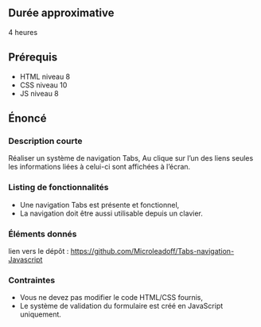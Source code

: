 ## Durée approximative

4 heures

## Prérequis

- HTML niveau 8
- CSS niveau 10
- JS niveau 8


## Énoncé

### Description courte

Réaliser un système de navigation Tabs, Au clique sur l’un des liens seules les informations liées à celui-ci sont affichées à l’écran.

### Listing de fonctionnalités

- Une navigation Tabs est présente et fonctionnel,
- La navigation doit être aussi utilisable depuis un clavier.

### Éléments donnés

lien vers le dépôt : https://github.com/Microleadoff/Tabs-navigation-Javascript

### Contraintes

- Vous ne devez pas modifier le code HTML/CSS fournis,
- Le système de validation du formulaire est créé en JavaScript uniquement.